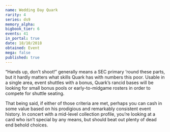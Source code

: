 ```yaml
---
name: Wedding Day Quark
rarity: 4
series: ds9
memory_alpha:
bigbook_tier: 6
events: 41
in_portal: true
date: 18/10/2018
obtained: Event
mega: false
published: true
---
```


“Hands up, don’t shoot!” generally means a SEC primary ‘round these parts, but it hardly matters what skills Quark has with numbers this poor. Usable in a single area, event shuttles with a bonus, Quark’s rancid bases will be looking for small bonus pools or early-to-midgame rosters in order to compete for shuttle seating.

That being said, if either of those criteria are met, perhaps you can cash in some value based on his prodigious and remarkably consistent event history. In concert with a mid-level collection profile, you’re looking at a card who isn’t special by any means, but should beat out plenty of dead end behold choices.
